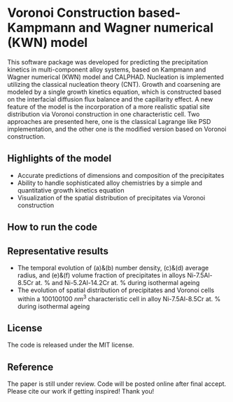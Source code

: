 # Voronoi Construction based-Kampmann and Wagner numerical (KWN) model
This software package was developed for predicting the precipitation kinetics in multi-component alloy systems, based on Kampmann and Wagner numerical (KWN) model and CALPHAD. Nucleation is implemented utilizing the classical nucleation theory (CNT). Growth and coarsening are modeled by a single growth kinetics equation, which is constructed based on the interfacial diffusion flux balance and the capillarity effect. A new feature of the model is the incorporation of a more realistic spatial site distribution via Voronoi construction in one characteristic cell. Two approaches are presented here, one is the classical Lagrange like PSD implementation, and the other one is the modified version based on Voronoi construction.
## Highlights of the model
* Accurate predictions of dimensions and composition of the precipitates
* Ability to handle sophisticated alloy chemistries by a simple and quantitative growth kinetics equation
* Visualization of the spatial distribution of precipitates via Voronoi construction 
## How to run the code
## Representative results
* The temporal evolution of (a)&(b) number density, (c)&(d) average radius, and (e)&(f) volume fraction of precipitates in alloys Ni-7.5Al-8.5Cr at. % and Ni-5.2Al-14.2Cr at. % during isothermal ageing
* The evolution of spatial distribution of precipitates and Voronoi cells within a 100100100 $nm^3$ characteristic cell in alloy Ni-7.5Al-8.5Cr at. % during isothermal ageing


## License
The code is released under the MIT license.
## Reference
The paper is still under review. Code will be posted online after final accept. Please cite our work if getting inspired! Thank you!
